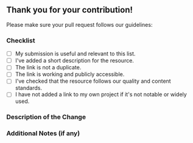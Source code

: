 ## Thank you for your contribution!

Please make sure your pull request follows our guidelines:

### Checklist

- [ ] My submission is useful and relevant to this list.
- [ ] I've added a short description for the resource.
- [ ] The link is not a duplicate.
- [ ] The link is working and publicly accessible.
- [ ] I've checked that the resource follows our quality and content standards.
- [ ] I have not added a link to my own project if it's not notable or widely used.

### Description of the Change

<!-- Describe why you are adding this resource and why it's Awesome -->

### Additional Notes (if any)

<!-- Optional: Any notes for reviewers -->
